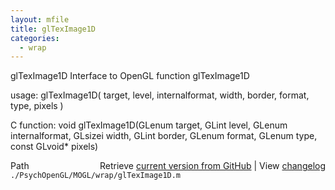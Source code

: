 ```yaml
---
layout: mfile
title: glTexImage1D
categories:
  - wrap
---
```


glTexImage1D  Interface to OpenGL function glTexImage1D

usage:  glTexImage1D\( target, level, internalformat, width, border, format, type, pixels \)

C function:  void glTexImage1D\(GLenum target, GLint level, GLenum internalformat, GLsizei width, GLint border, GLenum format, GLenum type, const GLvoid\* pixels\)


<div class="code_header" style="text-align:right;">
  <span style="float:left;">Path&nbsp;&nbsp;</span> <span class="counter">Retrieve <a href=
  "https://raw.github.com/Psychtoolbox-3/Psychtoolbox-3/beta/./PsychOpenGL/MOGL/wrap/glTexImage1D.m">current version from GitHub</a> | View <a href=
  "https://github.com/Psychtoolbox-3/Psychtoolbox-3/commits/beta/./PsychOpenGL/MOGL/wrap/glTexImage1D.m">changelog</a></span>
</div>
<div class="code">
  <code>./PsychOpenGL/MOGL/wrap/glTexImage1D.m</code>
</div>
